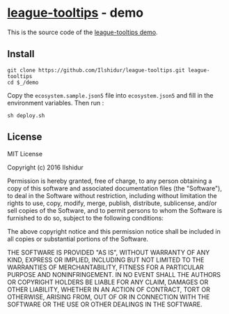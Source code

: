 # [league-tooltips](https://www.npmjs.com/package/league-tooltips) - demo

This is the source code of the [league-tooltips demo](https://tooltips.lol-item-sets-generator.org).

## Install

```shell
git clone https://github.com/Ilshidur/league-tooltips.git league-tooltips
cd $_/demo
```

Copy the `ecosystem.sample.json5` file into `ecosystem.json5` and fill in the environment variables.
Then run :

```shell
sh deploy.sh
```

## License

MIT License

Copyright (c) 2016 Ilshidur

Permission is hereby granted, free of charge, to any person obtaining a copy
of this software and associated documentation files (the "Software"), to deal
in the Software without restriction, including without limitation the rights
to use, copy, modify, merge, publish, distribute, sublicense, and/or sell
copies of the Software, and to permit persons to whom the Software is
furnished to do so, subject to the following conditions:

The above copyright notice and this permission notice shall be included in all
copies or substantial portions of the Software.

THE SOFTWARE IS PROVIDED "AS IS", WITHOUT WARRANTY OF ANY KIND, EXPRESS OR
IMPLIED, INCLUDING BUT NOT LIMITED TO THE WARRANTIES OF MERCHANTABILITY,
FITNESS FOR A PARTICULAR PURPOSE AND NONINFRINGEMENT. IN NO EVENT SHALL THE
AUTHORS OR COPYRIGHT HOLDERS BE LIABLE FOR ANY CLAIM, DAMAGES OR OTHER
LIABILITY, WHETHER IN AN ACTION OF CONTRACT, TORT OR OTHERWISE, ARISING FROM,
OUT OF OR IN CONNECTION WITH THE SOFTWARE OR THE USE OR OTHER DEALINGS IN THE
SOFTWARE.
